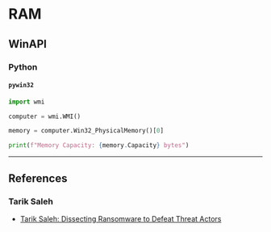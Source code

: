 # RAM

## WinAPI

### Python

#### `pywin32`

```python
import wmi

computer = wmi.WMI()

memory = computer.Win32_PhysicalMemory()[0]

print(f"Memory Capacity: {memory.Capacity} bytes")
```

---
## References

### Tarik Saleh

- [Tarik Saleh: Dissecting Ransomware to Defeat Threat Actors](https://www.issa.org/wp-content/uploads/2020/02/ISSA-Webinar_Mar11_2020_compressed.pdf)